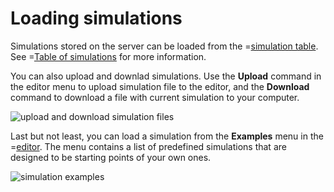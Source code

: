 # Loading simulations

Simulations stored on the server can be loaded from the =[simulation table](/simulations).
See =[Table of simulations](/doc#page/simfile-table) for more information.

You can also upload and downlad simulations. Use the **Upload** command in the editor menu
to upload simulation file to the editor, and the **Download** command to download a file with current simulation
to your computer.

![upload and download simulation files](/meta/doc/page/simfile-load-updown.png "Menu commands for uploading and downloading simulations")

Last but not least, you can load a simulation from the **Examples** menu in the =[editor](/editor).
The menu contains a list of predefined simulations that are designed to be starting points of your own ones.

![simulation examples](/meta/doc/page/simfile-load-examples.png "Simulation examples menu")
